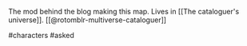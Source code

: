 The mod behind the blog making this map. Lives in [[The cataloguer's universe]]. [[@rotomblr-multiverse-cataloguer]]

#characters #asked 